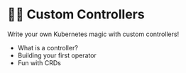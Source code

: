 # 🧙‍♂️ Custom Controllers

Write your own Kubernetes magic with custom controllers!

- What is a controller?
- Building your first operator
- Fun with CRDs

